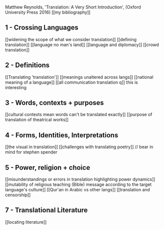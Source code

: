 Matthew Reynolds, 'Translation: A Very Short Introduction', (Oxford University Press 2016)
[[my bibliography]]

## 1 - Crossing Languages
[[widening the scope of what we consider translation]]
[[defining translation]]
[[language no man's land]]
[[language and diplomacy]]
[[crowd translation]]

## 2 - Definitions
[[Translating 'translation']]
[[meanings unaltered across langs]]
[[national meaning of a language]]
[[all communication translation q]] this is interesting

## 3 - Words, contexts + purposes
[[cultural contexts mean words can't be translated exactly]]
[[purpose of translation of theatrical works]]

## 4 - Forms, Identities, Interpretations
[[the visual in translation]]
[[challenges with translating poetry]] // bear in mind for stephen spender

## 5 - Power, religion + choice
[[misunderstandings or errors in translation highlighting power dynamics]]
[[mutability of religious teaching (Bible) message according to the target language's culture]]
[[Qur'an in Arabic vs other langs]]
[[translation and censorship]] 

## 7 - Translational Literature
[[locating literature]]

